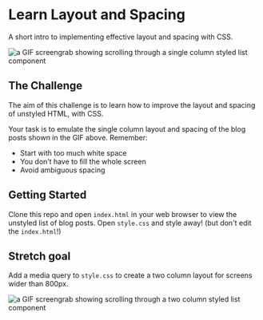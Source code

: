# Learn Layout and Spacing

A short intro to implementing effective layout and spacing with CSS.

![a GIF screengrab showing scrolling through a single column styled list component](https://i.gyazo.com/338774620c6bc3b26d1f395b5e7de9ed.gif)

## The Challenge

The aim of this challenge is to learn how to improve the layout and spacing of unstyled HTML, with CSS.

Your task is to emulate the single column layout and spacing of the blog posts shown in the GIF above. Remember:

- Start with too much white space
- You don’t have to fill the whole screen
- Avoid ambiguous spacing

## Getting Started

Clone this repo and open `index.html` in your web browser to view the unstyled list of blog posts. Open `style.css` and style away! (but don't edit the `index.html`!)

## Stretch goal

Add a media query to `style.css` to create a two
column layout for screens wider than 800px.

![a GIF screengrab showing scrolling through a two column styled list component](https://i.gyazo.com/92a4f3cdaed5d4caaf8c51f0ca19c388.gif)
